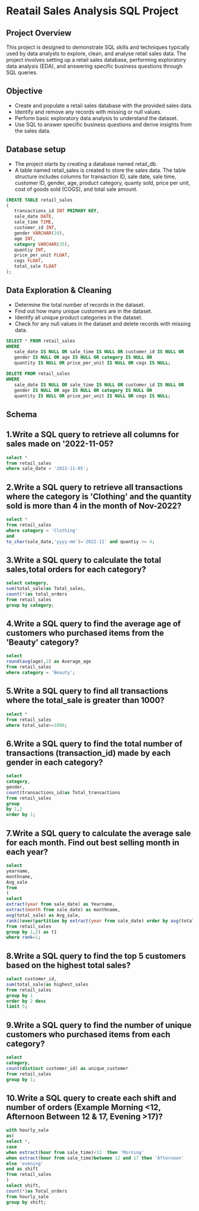 # Reatail Sales Analysis SQL Project
## Project Overview
This project is designed to demonstrate SQL skills and techniques typically used by data analysts to explore, clean, and analyse retail sales data. The project involves setting up a retail sales database, performing exploratory data analysis (EDA), and answering specific business questions through SQL queries. 
## Objective
- Create and populate a retail sales database with the provided sales data.
- Identify and remove any records with missing or null values.
- Perform basic exploratory data analysis to understand the dataset.
- Use SQL to answer specific business questions and derive insights from the sales data.
## Database setup
- The project starts by creating a database named retail_db.
- A table named retail_sales is created to store the sales data. The table structure includes columns for transaction ID, sale date, sale time, customer ID, gender, age, product category, quanty sold, price per unit, cost of goods sold (COGS), and total sale amount.
 ```sql
 CREATE TABLE retail_sales
 (
    transactions_id INT PRIMARY KEY,
    sale_date DATE,	
    sale_time TIME,
    customer_id INT,	
    gender VARCHAR(10),
    age INT,
    category VARCHAR(35),
    quantiy INT,
    price_per_unit FLOAT,	
    cogs FLOAT,
    total_sale FLOAT
 );
```
## Data Exploration & Cleaning
- Determine the total number of records in the dataset.
- Find out how many unique customers are in the dataset.
- Identify all unique product categories in the dataset.
- Check for any null values in the dataset and delete records with missing data.
 ```sql
SELECT * FROM retail_sales
WHERE 
    sale_date IS NULL OR sale_time IS NULL OR customer_id IS NULL OR 
    gender IS NULL OR age IS NULL OR category IS NULL OR 
    quantity IS NULL OR price_per_unit IS NULL OR cogs IS NULL;

DELETE FROM retail_sales
WHERE 
    sale_date IS NULL OR sale_time IS NULL OR customer_id IS NULL OR 
    gender IS NULL OR age IS NULL OR category IS NULL OR 
    quantity IS NULL OR price_per_unit IS NULL OR cogs IS NULL;
```
## Schema
## 1.Write a SQL query to retrieve all columns for sales made on '2022-11-05?
```sql
select * 
from retail_sales 
where sale_date = '2022-11-05';
```
## 2.Write a SQL query to retrieve all transactions where the category is 'Clothing' and the quantity sold is more than 4 in the month of Nov-2022?
```sql
select * 
from retail_sales
where category = 'Clothing' 
and 
to_char(sale_date,'yyyy-mm')='2022-11' and quantiy >= 4;
```
## 3.Write a SQL query to calculate the total sales,total orders for each category?
```sql
select category,
sum(total_sale)as Total_sales,
count(*)as total_orders
from retail_sales
group by category;
```
## 4.Write a SQL query to find the average age of customers who purchased items from the 'Beauty' category?
```sql
select 
round(avg(age),2) as Average_age 
from retail_sales
where category = 'Beauty';
```
## 5.Write a SQL query to find all transactions where the total_sale is greater than 1000?
```sql
select * 
from retail_sales
where total_sale>=1000;
```
## 6.Write a SQL query to find the total number of transactions (transaction_id) made by each gender in each category?
```sql
select 
category,
gender,
count(transactions_id)as Total_transactions
from retail_sales
group 
by 1,2
order by 1;
```
## 7.Write a SQL query to calculate the average sale for each month. Find out best selling month in each year?
```sql
select 
yearname,
monthname,
Avg_sale
from
(
select
extract(year from sale_date) as Yearname,
extract(month from sale_date) as monthname,
avg(total_sale) as Avg_sale,
rank()over(partition by extract(year from sale_date) order by avg(total_sale) desc)as rank
from retail_sales
group by 1,2) as t1
where rank=1;
```
## 8.Write a SQL query to find the top 5 customers based on the highest total sales?
```sql
select customer_id,
sum(total_sale)as highest_sales
from retail_sales
group by 1
order by 2 desc
limit 5;
```
## 9.Write a SQL query to find the number of unique customers who purchased items from each category?
```sql
select 
category,
count(distinct customer_id) as unique_customer
from retail_sales
group by 1;
```
## 10.Write a SQL query to create each shift and number of orders (Example Morning <12, Afternoon Between 12 & 17, Evening >17)?
```sql
with hourly_sale
as(
select *,
case
when extract(hour from sale_time)<12  then 'Morning'
when extract(hour from sale_time)between 12 and 17 then 'Afternoon'
else 'evening'
end as shift
from retail_sales
)
select shift,
count(*)as Total_orders 
from hourly_sale 
group by shift;
```





